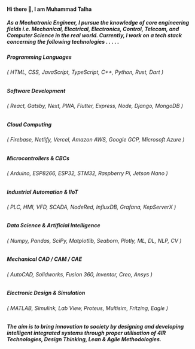 #### Hi there 👋, I am Muhammad Talha

##### As a Mechatronic Engineer, I pursue the knowledge of core engineering fields i.e. Mechanical, Electrical, Electronics, Control, Telecom, and Computer Science in the real world. Currently, I work on a tech stack concerning the following technologies . . . . . 

##### Programming Languages
###### ( HTML, CSS, JavaScript, TypeScript, C++, Python, Rust, Dart )

##### Software Development 
###### ( React, Gatsby, Next, PWA, Flutter, Express, Node, Django, MongoDB )

##### Cloud Computing
###### ( Firebase, Netlify, Vercel, Amazon AWS, Google GCP, Microsoft Azure )

##### Microcontrollers & CBCs 
###### ( Arduino, ESP8266, ESP32, STM32, Raspberry Pi, Jetson Nano )

##### Industrial Automation & IIoT
###### ( PLC, HMI, VFD, SCADA, NodeRed, InfluxDB, Grafana, KepServerX )

##### Data Science & Artificial Intelligence 
###### ( Numpy, Pandas, SciPy, Matplotlib, Seaborn, Plotly, ML, DL, NLP, CV )

##### Mechanical CAD / CAM / CAE 
###### ( AutoCAD, Solidworks, Fusion 360, Inventor, Creo, Ansys )

##### Electronic Design & Simulation
###### ( MATLAB, Simulink, Lab View, Proteus, Multisim, Fritzing, Eagle )

##### The aim is to bring innovation to society by designing and developing intelligent integrated systems through proper utilisation of 4IR Technologies, Design Thinking, Lean & Agile Methodologies.
  

